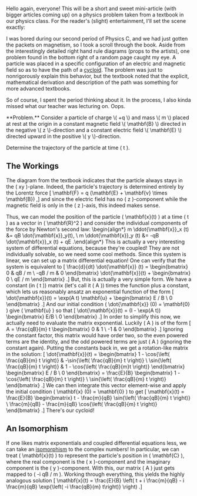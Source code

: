 Hello again, everyone! This will be a short and sweet mini-article (with bigger
articles coming up) on a physics problem taken from a textbook in our physics
class. For the reader's (slight) entertainment, I'll set the scene exactly:

I was bored during our second period of Physics C, and we had just gotten the
packets on magnetism, so I took a scroll through the book. Aside from the
interestingly detailed right hand rule diagrams (props to the artists), one
problem found in the bottom right of a random page caught my eye. A particle was
placed in a specific configuration of an electric and magnetic field so as to
have the path of a [cycloid](https://en.wikipedia.org/wiki/Cycloid). The
problem was just to nonrigorously explain this behavior, but the textbook noted
that the explicit, mathematical derivation and description of the path was something for more advanced textbooks.

So of course, I spent the period thinking about it. In the process, I also kinda
missed what our teacher was lecturing on. Oops.

<div class="black-box">
**Problem.** Consider a particle of charge \( +q \) and mass \( m \) placed at
rest at the origin in a constant magnetic field \( \mathbf{B} \) directed in the negative \( z
\)-direction and a constant electric field \( \mathbf{E} \) directed upward in the
positive \( y \)-direction.

Determine the trajectory of the particle at time \( t \).
</div>

## The Workings

The diagram from the textbook indicates that the particle always stays in the \(
xy \)-plane. Indeed, the particle's trajectory is determined entirely by the
Lorentz force
\[
    \mathbf{F} = q (\mathbf{E} + \mathbf{v} \times \mathbf{B})
,\]
and since the electric field has no \( z \)-component while the magnetic field
is only in the \( z \)-axis, this indeed makes sense.

Thus, we can model the position of the particle \( \mathbf{x}(t) \) at a time \(
t \) as a vector in \( \mathbf{R}^2 \) and consider the individual components of
the force by Newton's second law:
\begin{align*}
    m \ddot{\mathbf{x}}_x (t) &= qB \dot{\mathbf{x}}_y(t), \\
    m \ddot{\mathbf{x}}_y (t) &= -qB \dot{\mathbf{x}}_x (t) + qE
.\end{align*}
This is actually a very interesting system of differential equations, because
they're coupled! They are not individually solvable, so we need some cool
methods. Since this system is linear, we can set up a matrix differential equation! One can
verify that the system is equivalent to
\[
    \frac{d}{dt} \dot{\mathbf{x}} (t) = \begin{bmatrix}
        0 & qB / m \\
        -qB / m & 0
    \end{bmatrix} \dot{\mathbf{x}}(t) + \begin{bmatrix}
        0 \\
        qE / m
    \end{bmatrix}
.\]
But, this is actually a very simple form. We have a constant (in \( t \)) matrix
(let's call it \( A \)) times the function plus a constant, which lets us reasonably
ansatz an exponential function of the form
\[
    \dot{\mathbf{x}}(t) = \exp(A t) \mathbf{u} + \begin{bmatrix}
        E / B \\
        0
    \end{bmatrix}
.\]
And our initial condition \( \dot{\mathbf{x}} (0) = \mathbf{0} \) give \( \mathbf{u} \) so that
\[
    \dot{\mathbf{x}}(t) = (I - \exp(A t)) \begin{bmatrix}
        E/B \\
        0
    \end{bmatrix}
.\]
In order to simplify this now, we actually need to evaluate the matrix
exponential. Luckily \( A \) is of the form
\[
    A = \frac{qB}{m} t \begin{bmatrix}
        0 & 1 \\
        -1 & 0
    \end{bmatrix}
.\]
Ignoring the constant factor, this matrix would have order two, so the even powered
terms are the identity, and the odd powered terms are just \( A \) (ignoring the
constant again). Putting the constants back in, we get a rotation-like matrix in the solution:
\[
    \dot{\mathbf{x}}(t) = \begin{bmatrix}
        1 - \cos{\left( \frac{qB}{m} t \right)} & -\sin{\left( \frac{qB}{m} t \right)} \\
        \sin{\left( \frac{qB}{m} t \right)} & 1 - \cos{\left( \frac{qB}{m}t \right)}
    \end{bmatrix} \begin{bmatrix}
        E / B \\
        0
    \end{bmatrix}
    =
    \frac{E}{B}
    \begin{bmatrix}
        1 - \cos{\left( \frac{qB}{m} t \right)} \\
        \sin{\left( \frac{qB}{m} t \right)}
    \end{bmatrix}
.\]
We can then integrate this vector element-wise and apply the initial condition \(
\mathbf{x} (0) = \mathbf{0} \) to get
\[
    \mathbf{x}(t) = \frac{E}{B} \begin{bmatrix}
        t - \frac{m}{qB} \sin{\left( \frac{qB}{m} t \right)} \\
        \frac{m}{qB} - \frac{m}{qB} \cos{\left( \frac{qB}{m} t \right)}
    \end{bmatrix}
.\]
There's our cycloid!

## An Isomorphism

If one likes matrix exponentials and coupled differential equations less, we can
take an
[isomorphism](https://en.wikipedia.org/wiki/Complex_number#Matrix_representation_of_complex_numbers)
to the complex numbers! In particular, we can treat \(
\mathbf{x}(t) \) to represent the particle's position in \( \mathbf{C} \), where
the real component is the \( x \)-component and the imaginary component is the
\( y \)-component. With this, our matrix \( A \) just gets mapped to \( -i qB / m \).
Working through everything, this yields the highly analogous solution
\[
    \mathbf{x}(t) = \frac{E}{B} \left( t + i \frac{m}{qB} - i \frac{m}{qB} \exp{\left( -i \frac{qB}{m} t\right)} \right)
.\]
